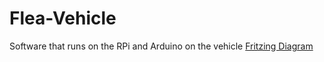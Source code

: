 # Flea-Vehicle
Software that runs on the RPi and Arduino on the vehicle
[Fritzing Diagram](diagram.jpg)
